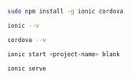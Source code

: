```bash
sudo npm install -g ionic cordova
```

```bash
ionic --v
```

```bash
cordova --v
```

```bash
ionic start <project-name> blank
```

```bash
ionic serve
```